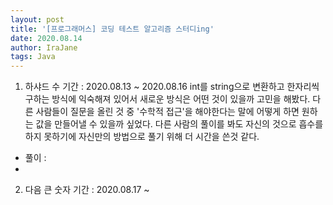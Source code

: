 ```yaml
---
layout: post
title: '[프로그래머스] 코딩 테스트 알고리즘 스터디ing'
date: 2020.08.14
author: IraJane
tags: Java
---
```


1. 하샤드 수
  기간 : 2020.08.13 ~ 2020.08.16
  int를 string으로 변환하고 한자리씩 구하는 방식에 익숙해져 있어서 새로운 방식은 어떤 것이 있을까 고민을 해봤다. 
  다른 사람들이 질문을 올린 것 중 '수학적 접근'을 해야한다는 말에 어떻게 하면 원하는 값을 만들어낼 수 있을까 싶었다.
  다른 사람의 풀이를 봐도 자신의 것으로 흡수를 하지 못하기에 자신만의 방법으로 풀기 위해 더 시간을 쓴것 같다.

  - 풀이 : 
  - <script src="https://gist.github.com/IraJane/59cd926e0d67fdfdb88abaac8b8c7239.js"></script>


2. 다음 큰 숫자
  기간 : 2020.08.17 ~
